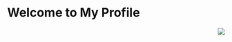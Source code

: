# Welcome to My Profile
<img align="right" src="https://avatars3.githubusercontent.com/u/49901935?s=400&u=b306a6183268f6b1a958c25b1e46767a9f463394&v=4">
